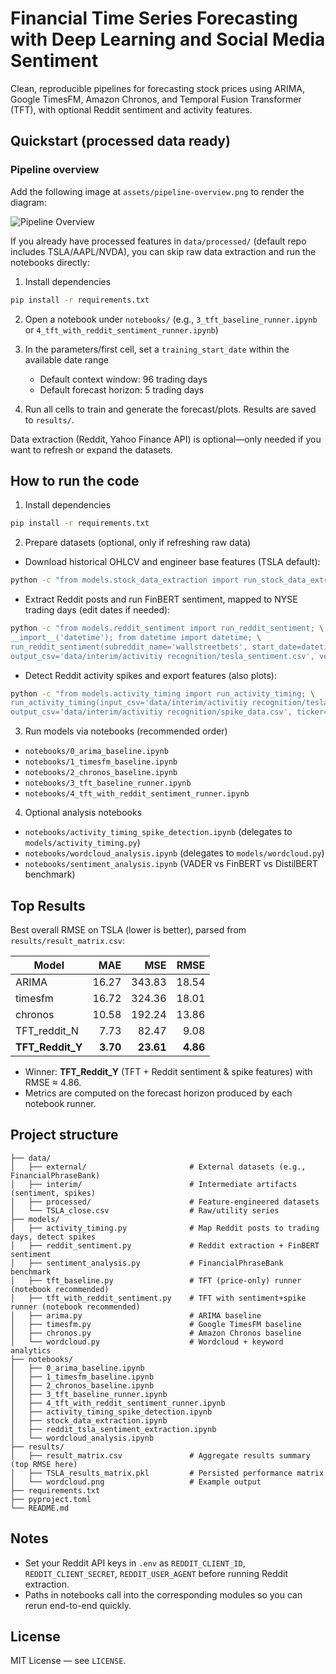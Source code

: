 # Financial Time Series Forecasting with Deep Learning and Social Media Sentiment

Clean, reproducible pipelines for forecasting stock prices using ARIMA, Google TimesFM, Amazon Chronos, and Temporal Fusion Transformer (TFT), with optional Reddit sentiment and activity features.

## Quickstart (processed data ready)

### Pipeline overview

Add the following image at `assets/pipeline-overview.png` to render the diagram:

![Pipeline Overview](docs/pipeline-overview.png)

If you already have processed features in `data/processed/` (default repo includes TSLA/AAPL/NVDA), you can skip raw data extraction and run the notebooks directly:

1) Install dependencies
```bash
pip install -r requirements.txt
```

2) Open a notebook under `notebooks/` (e.g., `3_tft_baseline_runner.ipynb` or `4_tft_with_reddit_sentiment_runner.ipynb`)

3) In the parameters/first cell, set a `training_start_date` within the available date range

   - Default context window: 96 trading days
   - Default forecast horizon: 5 trading days

4) Run all cells to train and generate the forecast/plots. Results are saved to `results/`.

Data extraction (Reddit, Yahoo Finance API) is optional—only needed if you want to refresh or expand the datasets.

## How to run the code

1) Install dependencies
```bash
pip install -r requirements.txt
```

2) Prepare datasets (optional, only if refreshing raw data)
- Download historical OHLCV and engineer base features (TSLA default):
```bash
python -c "from models.stock_data_extraction import run_stock_data_extraction; run_stock_data_extraction('TSLA')"
```
- Extract Reddit posts and run FinBERT sentiment, mapped to NYSE trading days (edit dates if needed):
```bash
python -c "from models.reddit_sentiment import run_reddit_sentiment; \
__import__('datetime'); from datetime import datetime; \
run_reddit_sentiment(subreddit_name='wallstreetbets', start_date=datetime(2024,6,1), end_date=datetime(2025,7,22), max_posts=2000, \
output_csv='data/interim/activitiy recognition/tesla_sentiment.csv', verbose=True)"
```
- Detect Reddit activity spikes and export features (also plots):
```bash
python -c "from models.activity_timing import run_activity_timing; \
run_activity_timing(input_csv='data/interim/activitiy recognition/tesla_sentiment.csv', \
output_csv='data/interim/activitiy recognition/spike_data.csv', ticker='TSLA', show_plots=True)"
```

3) Run models via notebooks (recommended order)
- `notebooks/0_arima_baseline.ipynb`
- `notebooks/1_timesfm_baseline.ipynb`
- `notebooks/2_chronos_baseline.ipynb`
- `notebooks/3_tft_baseline_runner.ipynb`
- `notebooks/4_tft_with_reddit_sentiment_runner.ipynb`

4) Optional analysis notebooks
- `notebooks/activity_timing_spike_detection.ipynb` (delegates to `models/activity_timing.py`)
- `notebooks/wordcloud_analysis.ipynb` (delegates to `models/wordcloud.py`)
- `notebooks/sentiment_analysis.ipynb` (VADER vs FinBERT vs DistilBERT benchmark)

## Top Results

Best overall RMSE on TSLA (lower is better), parsed from `results/result_matrix.csv`:

| Model            |   MAE |    MSE |  RMSE |
|------------------|------:|-------:|------:|
| ARIMA            | 16.27 | 343.83 | 18.54 |
| timesfm          | 16.72 | 324.36 | 18.01 |
| chronos          | 10.58 | 192.24 | 13.86 |
| TFT_reddit_N     |  7.73 |  82.47 |  9.08 |
| **TFT_Reddit_Y** | **3.70** | **23.61** | **4.86** |

- Winner: **TFT_Reddit_Y** (TFT + Reddit sentiment & spike features) with RMSE ≈ 4.86.
- Metrics are computed on the forecast horizon produced by each notebook runner.

## Project structure

```
├── data/
│   ├── external/                       # External datasets (e.g., FinancialPhraseBank)
│   ├── interim/                        # Intermediate artifacts (sentiment, spikes)
│   ├── processed/                      # Feature-engineered datasets
│   └── TSLA_close.csv                  # Raw/utility series
├── models/
│   ├── activity_timing.py              # Map Reddit posts to trading days, detect spikes
│   ├── reddit_sentiment.py             # Reddit extraction + FinBERT sentiment
│   ├── sentiment_analysis.py           # FinancialPhraseBank benchmark
│   ├── tft_baseline.py                 # TFT (price-only) runner (notebook recommended)
│   ├── tft_with_reddit_sentiment.py    # TFT with sentiment+spike runner (notebook recommended)
│   ├── arima.py                        # ARIMA baseline
│   ├── timesfm.py                      # Google TimesFM baseline
│   ├── chronos.py                      # Amazon Chronos baseline
│   └── wordcloud.py                    # Wordcloud + keyword analytics
├── notebooks/
│   ├── 0_arima_baseline.ipynb
│   ├── 1_timesfm_baseline.ipynb
│   ├── 2_chronos_baseline.ipynb
│   ├── 3_tft_baseline_runner.ipynb
│   ├── 4_tft_with_reddit_sentiment_runner.ipynb
│   ├── activity_timing_spike_detection.ipynb
│   ├── stock_data_extraction.ipynb
│   ├── reddit_tsla_sentiment_extraction.ipynb
│   └── wordcloud_analysis.ipynb
├── results/
│   ├── result_matrix.csv               # Aggregate results summary (top RMSE here)
│   ├── TSLA_results_matrix.pkl         # Persisted performance matrix
│   └── wordcloud.png                   # Example output
├── requirements.txt
├── pyproject.toml
└── README.md
```

## Notes
- Set your Reddit API keys in `.env` as `REDDIT_CLIENT_ID`, `REDDIT_CLIENT_SECRET`, `REDDIT_USER_AGENT` before running Reddit extraction.
- Paths in notebooks call into the corresponding modules so you can rerun end-to-end quickly.

## License
MIT License — see `LICENSE`.